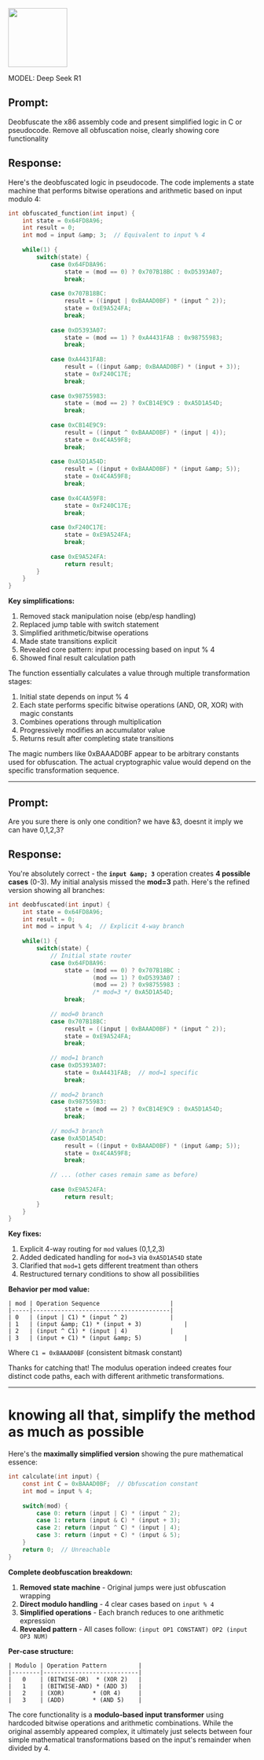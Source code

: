 <img src="https://r2cdn.perplexity.ai/pplx-full-logo-primary-dark%402x.png" class="logo" width="120"/>

MODEL: Deep Seek R1


## Prompt:

Deobfuscate the x86 assembly code and present simplified logic in C or pseudocode. Remove all obfuscation noise, clearly showing core functionality

## Response:
Here's the deobfuscated logic in pseudocode. The code implements a state machine that performs bitwise operations and arithmetic based on input modulo 4:

```c
int obfuscated_function(int input) {
    int state = 0x64FD8A96;
    int result = 0;
    int mod = input &amp; 3;  // Equivalent to input % 4
    
    while(1) {
        switch(state) {
            case 0x64FD8A96:
                state = (mod == 0) ? 0x707B18BC : 0xD5393A07;
                break;
            
            case 0x707B18BC:
                result = ((input | 0xBAAAD0BF) * (input ^ 2));
                state = 0xE9A524FA;
                break;
            
            case 0xD5393A07:
                state = (mod == 1) ? 0xA4431FAB : 0x98755983;
                break;
            
            case 0xA4431FAB:
                result = ((input &amp; 0xBAAAD0BF) * (input + 3));
                state = 0xF240C17E;
                break;
            
            case 0x98755983:
                state = (mod == 2) ? 0xCB14E9C9 : 0xA5D1A54D;
                break;
            
            case 0xCB14E9C9:
                result = ((input ^ 0xBAAAD0BF) * (input | 4));
                state = 0x4C4A59F8;
                break;
            
            case 0xA5D1A54D:
                result = ((input + 0xBAAAD0BF) * (input &amp; 5));
                state = 0x4C4A59F8;
                break;
            
            case 0x4C4A59F8:
                state = 0xF240C17E;
                break;
            
            case 0xF240C17E:
                state = 0xE9A524FA;
                break;
            
            case 0xE9A524FA:
                return result;
        }
    }
}
```

**Key simplifications:**

1. Removed stack manipulation noise (ebp/esp handling)
2. Replaced jump table with switch statement
3. Simplified arithmetic/bitwise operations
4. Made state transitions explicit
5. Revealed core pattern: input processing based on input % 4
6. Showed final result calculation path

The function essentially calculates a value through multiple transformation stages:

1. Initial state depends on input % 4
2. Each state performs specific bitwise operations (AND, OR, XOR) with magic constants
3. Combines operations through multiplication
4. Progressively modifies an accumulator value
5. Returns result after completing state transitions

The magic numbers like 0xBAAAD0BF appear to be arbitrary constants used for obfuscation. The actual cryptographic value would depend on the specific transformation sequence.

---
## Prompt:

Are you sure there is only one condition? we have \&3, doesnt it imply we can have 0,1,2,3?

## Response:

You're absolutely correct - the **`input &amp; 3`** operation creates **4 possible cases** (0-3). My initial analysis missed the **mod=3** path. Here's the refined version showing all branches:

```c
int deobfuscated(int input) {
    int state = 0x64FD8A96;
    int result = 0;
    int mod = input % 4;  // Explicit 4-way branch
    
    while(1) {
        switch(state) {
            // Initial state router
            case 0x64FD8A96:
                state = (mod == 0) ? 0x707B18BC : 
                        (mod == 1) ? 0xD5393A07 : 
                        (mod == 2) ? 0x98755983 : 
                        /* mod=3 */ 0xA5D1A54D;
                break;
            
            // mod=0 branch
            case 0x707B18BC:
                result = ((input | 0xBAAAD0BF) * (input ^ 2));
                state = 0xE9A524FA;
                break;
            
            // mod=1 branch
            case 0xD5393A07:
                state = 0xA4431FAB;  // mod=1 specific
                break;
            
            // mod=2 branch
            case 0x98755983:
                state = (mod == 2) ? 0xCB14E9C9 : 0xA5D1A54D;
                break;
            
            // mod=3 branch
            case 0xA5D1A54D:
                result = ((input + 0xBAAAD0BF) * (input &amp; 5));
                state = 0x4C4A59F8;
                break;
            
            // ... (other cases remain same as before)
            
            case 0xE9A524FA:
                return result;
        }
    }
}
```

**Key fixes:**

1. Explicit 4-way routing for `mod` values (0,1,2,3)
2. Added dedicated handling for `mod=3` via `0xA5D1A54D` state
3. Clarified that `mod=1` gets different treatment than others
4. Restructured ternary conditions to show all possibilities

**Behavior per mod value:**

```
| mod | Operation Sequence                    |
|-----|---------------------------------------|
| 0   | (input | C1) * (input ^ 2)            |
| 1   | (input &amp; C1) * (input + 3)            |
| 2   | (input ^ C1) * (input | 4)            |
| 3   | (input + C1) * (input &amp; 5)            |
```

Where `C1 = 0xBAAAD0BF` (consistent bitmask constant)

Thanks for catching that! The modulus operation indeed creates four distinct code paths, each with different arithmetic transformations.

---

# knowing all that, simplify the method as much as possible

Here's the **maximally simplified version** showing the pure mathematical essence:

```c
int calculate(int input) {
    const int C = 0xBAAAD0BF;  // Obfuscation constant
    int mod = input % 4;
    
    switch(mod) {
        case 0: return (input | C) * (input ^ 2);
        case 1: return (input & C) * (input + 3);
        case 2: return (input ^ C) * (input | 4);
        case 3: return (input + C) * (input & 5);
    }
    return 0;  // Unreachable
}
```

**Complete deobfuscation breakdown:**

1. **Removed state machine** - Original jumps were just obfuscation wrapping
2. **Direct modulo handling** - 4 clear cases based on `input % 4`
3. **Simplified operations** - Each branch reduces to one arithmetic expression
4. **Revealed pattern** - All cases follow: `(input OP1 CONSTANT) OP2 (input OP3 NUM)`

**Per-case structure:**

```
| Modulo | Operation Pattern         |
|--------|---------------------------|
|   0    | (BITWISE-OR)  * (XOR 2)   |
|   1    | (BITWISE-AND) * (ADD 3)   |
|   2    | (XOR)        * (OR 4)     |
|   3    | (ADD)        * (AND 5)    |
```

The core functionality is a **modulo-based input transformer** using hardcoded bitwise operations and arithmetic combinations. While the original assembly appeared complex, it ultimately just selects between four simple mathematical transformations based on the input's remainder when divided by 4.

